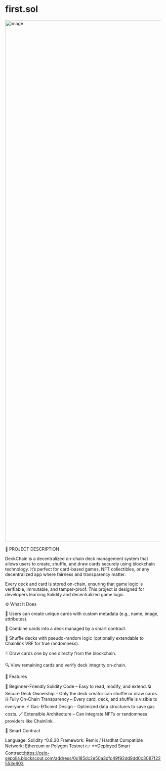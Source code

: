 # first.sol
<img width="2868" height="1686" alt="image" src="https://github.com/user-attachments/assets/1f2e96f5-7b08-4e03-b473-932ae1b961df" />


📜 PROJECT DESCRIPTION

DeckChain is a decentralized on-chain deck management system that allows users to create, shuffle, and draw cards securely using blockchain technology.
It’s perfect for card-based games, NFT collectibles, or any decentralized app where fairness and transparency matter.

Every deck and card is stored on-chain, ensuring that game logic is verifiable, immutable, and tamper-proof.
This project is designed for developers learning Solidity and decentralized game logic.


⚙️ What It Does

🎴 Users can create unique cards with custom metadata (e.g., name, image, attributes).

🧩 Combine cards into a deck managed by a smart contract.

🔀 Shuffle decks with pseudo-random logic (optionally extendable to Chainlink VRF for true randomness).

🃏 Draw cards one by one directly from the blockchain.

🔍 View remaining cards and verify deck integrity on-chain.


🌟 Features

🧠 Beginner-Friendly Solidity Code – Easy to read, modify, and extend.
🔒 Secure Deck Ownership – Only the deck creator can shuffle or draw cards.
⛓️ Fully On-Chain Transparency – Every card, deck, and shuffle is visible to everyone.
⚡ Gas-Efficient Design – Optimized data structures to save gas costs.
🪄 Extensible Architecture – Can integrate NFTs or randomness providers like Chainlink.


📄 Smart Contract

Language: Solidity ^0.8.20
Framework: Remix / Hardhat Compatible
Network: Ethereum or Polygon Testnet
👉 **Deployed Smart Contract:https://celo-sepolia.blockscout.com/address/0x185dc2e50a3dfc49f92dd9dd0c3087f22553e603






